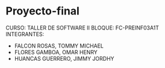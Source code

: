 # Proyecto-final
CURSO: TALLER DE SOFTWARE II
BLOQUE: FC-PREINF03A1T
INTEGRANTES: 
- FALCON ROSAS, TOMMY MICHAEL
- FLORES GAMBOA, OMAR HENRY
- HUANCAS GUERRERO, JIMMY JORDHY 





